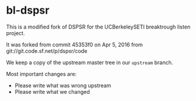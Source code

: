 # bl-dspsr
This is a modified fork of DSPSR for the UCBerkeleySETI breaktrough listen project.

It was forked from commit 45353f0  on Apr 5, 2016 from git://git.code.sf.net/p/dspsr/code

We keep a copy of the upstream master tree in our `upstream` branch.

Most important changes are:
 * Please write what was wrong upstream
 * Please write what we changed
